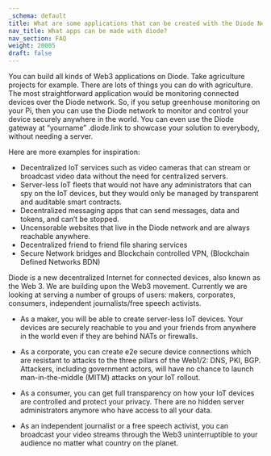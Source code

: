 ```yaml
---
_schema: default
title: What are some applications that can be created with the Diode Network?
nav_title: What apps can be made with diode?
nav_section: FAQ
weight: 20005
draft: false
---
```

You can build all kinds of Web3 applications on Diode. Take agriculture projects for example. There are lots of things you can do with agriculture. The most straightforward application would be monitoring connected devices over the Diode network. So, if you setup greenhouse monitoring on your Pi, then you can use the Diode network to monitor and control your device securely anywhere in the world. You can even use the Diode gateway at “yourname” .diode.link to showcase your solution to everybody, without needing a server.

Here are more examples for inspiration:

* Decentralized IoT services such as video cameras that can stream or broadcast video data without the need for centralized servers.
* Server-less IoT fleets that would not have any administrators that can spy on the IoT devices, but they would only be managed by transparent and auditable smart contracts.
* Decentralized messaging apps that can send messages, data and tokens, and can’t be stopped.
* Uncensorable websites that live in the Diode network and are always reachable anywhere.
* Decentralized friend to friend file sharing services
* Secure Network bridges and Blockchain controlled VPN, (Blockchain Defined Networks BDN)

Diode is a new decentralized Internet for connected devices, also known as the Web 3. We are building upon the Web3 movement. Currently we are looking at serving a number of groups of users: makers, corporates, consumers, independent journalists/free speech activists.

* As a maker, you will be able to create server-less IoT devices. Your devices are securely reachable to you and your friends from anywhere in the world even if they are behind NATs or firewalls.
* As a corporate, you can create e2e secure device connections which are resistant to attacks to the three pillars of the Web1/2: DNS, PKI, BGP. Attackers, including government actors, will have no chance to launch man-in-the-middle (MITM) attacks on your IoT rollout.
* As a consumer, you can get full transparency on how your IoT devices are controlled and protect your privacy. There are no hidden server administrators anymore who have access to all your data.
* As an independent journalist or a free speech activist, you can broadcast your video streams through the Web3 uninterruptible to your audience no matter what country on the planet.

  &nbsp;